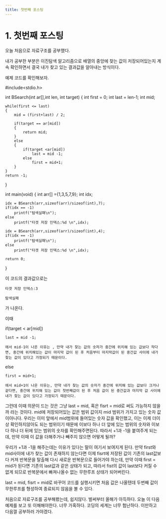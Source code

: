 ```yaml
---
title: 첫번째 포스팅
---
```


# 1. 첫번째 포스팅
오늘 처음으로 자료구조를 공부했다.

내가 공부한 부분은 이진탐색 알고리즘으로
배열의 중앙에 찾는 값이 저장되어있는지 
계속 확인하면서 결국 내가 찾고 있는 결과값을 
알아내는 방식이다. 

예제 코드를 확인해보자.

#include<stdio.h>

int BSearch(int ar[],int len, int target)
{
	int first = 0;
	int last = len-1;
	int mid;
	
	while(first <= last)
	{
		mid = (first+last) / 2;
		
		if(target == ar[mid])
		{
			return mid;
		}
		else
		{
			if(target <ar[mid])
				last = mid -1;
			else
				first = mid+1;
		}
	}
	return -1;
}

int main(void)
{
	int arr[] ={1,3,5,7,9};
	int idx;
	
	idx = BSearch(arr,sizeof(arr)/sizeof(int),7);
	if(idx == -1)
		printf("탐색실패\n");
	else
		printf("타겟 저장 인덱스:%d \n",idx);
		
	idx = BSearch(arr,sizeof(arr)/sizeof(int),4);
	if(idx == -1)
		printf("탐색실패\n");
	else
		printf("타겟 저장 인덱스:%d \n",idx);
		
	return 0;
	
}

이 코드의 결과값으로는 

    타겟 저장 인덱스:3

    탐색실패

가 나온다. 

이때 

if(target < ar[mid])	
 
    last = mid -1;

    에서 mid-1이 나온 이유는 , 만약 내가 찾는 값의 숫자가 중간에 위치해 있는 값보다 작다면, 중간에 위치해있는 값이 마지막 값이 된 후 처음부터 마지막값이 된 중간값 사이에 내가 찾는 값이 있다고 가정되기 때문이다. 
else

	first = mid+1;

    에서 mid+1이 나온 이유는, 만약 내가 찾는 값의 숫자가 중간에 위치해 있는 값보다 크거나 같다면, 중간에 위치해 있는 값이 첫번째값이 된 후 처음 값이 된 중간값과 마지막 값 사이에 내가 찾는 값이 있다고 가정되기 때문이다.

그런데 이때 의문이 드는 것은 그냥 
    last = mid, 혹은 fisrt = mid로 써도 가능하지 않을까 라는 것이다. 
    mid에 저장되어있는 값은 범위 값이지 mid 범위가 가지고 있는 숫자 값이아니다. 우리는 이미 앞에서 mid범위에 들어있는 숫자 값을 확인했고, 이는 이제 더이상 확인하지않아도 되는 범위이기 때문에 이보다 하나 더 앞에 있는 범위의 숫자와 이보다 하나 더 뒤에  있는 범위의 숫자를 확인해주면된다. 따라서 +1과 -1을 붙여주게 되는데, 만약 이때 이 값을 더해주거나 빼주지 않으면 어떻게 될까?

우리가 +1과 -1을 해주는데는 이유가 있다는 말이 여기서 보여지게 된다. 만약 first와 mid사이에 내가 찾는 값이 존재하지 않는다면 이제 fisrt에 저장된 값이 기존의 last값보다 커져 반복문을 탈출해 다시 새로운 반복문으로 들어가야 하는데, 만약 이때 first = mid가 된다면 기존의 last값과 같은 상태가 되고, 따라서 fist의 값이 last보다 커질 수 없게 되므로 반복문에서 빠져나올수 없는 무한루프 상태가 되어버린다. 

last = mid, fisrt = mid로 바꾸어 코드를 실행시키면 처음 값은 나올텐데 두번째 값이 무한루프를 형성하여 종료되지 않음을 볼 수 있다. 

처음으로 자료구조를 공부해봤는데, 쉽지않다. 벌써부터 올해가 아득하다. 오늘 이 다음 예제를 보고 또 이해해야한다. 너무 가혹하다. 코딩의 세계는 너무 험난하다. 이만하고 다음껄 공부하러 가야겠다. 
    


